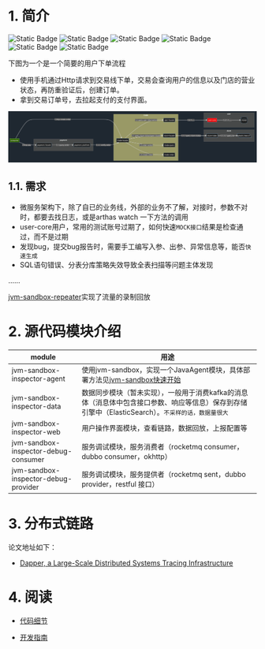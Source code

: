 # 1. 简介

![Static Badge](https://img.shields.io/badge/jvm_sandbox-1.4.0-blue)
![Static Badge](https://img.shields.io/badge/http--yellow)
![Static Badge](https://img.shields.io/badge/dubbo-3.0-red)
![Static Badge](https://img.shields.io/badge/jdbc--green)
![Static Badge](https://img.shields.io/badge/rocket--mq--#CC0033)
![Static Badge](https://img.shields.io/badge/TTL-2.10.2-%23660066)


下图为一个是一个简要的用户下单流程

- 使用手机通过Http请求到交易线下单，交易会查询用户的信息以及门店的营业状态，再防重验证后，创建订单。
- 拿到交易订单号，去拉起支付的支付界面。

![flow.png](doc%2Fimg%2Fflow.png)

## 1.1. 需求

- 微服务架构下，除了自已的业务线，外部的业务不了解，对接时，参数不对时，都要去找日志，或是arthas watch 一下方法的调用
- user-core用户，常用的测试账号过期了，如何快速`MOCK接口`结果是检查通过，而不是过期
- 发现bug，提交bug报告时，需要手工编写入参、出参、异常信息等，能否`快速生成`
- SQL语句错误、分表分库策略失效导致全表扫描等问题主体发现

……

[jvm-sandbox-repeater](https://github.com/alibaba/jvm-sandbox-repeater)实现了流量的录制回放

# 2. 源代码模块介绍

| module                               | 用途                                                                                                                   |
|--------------------------------------|----------------------------------------------------------------------------------------------------------------------|
| jvm-sandbox-inspector-agent          | 使用jvm-sandbox，实现一个JavaAgent模块，具体部署方法见[jvm-sandbox快速开始](https://github.com/alibaba/jvm-sandbox/wiki/USER-QUICK-START) |
| jvm-sandbox-inspector-data           | 数据同步模块（暂未实现），一般用于消费kafka的消息体（消息体中包含接口参数、响应等信息）保存到存储引擎中（ElasticSearch）。`不采样的话，数据量很大`                                  |
| jvm-sandbox-inspector-web            | 用户操作界面模块，查看链路，数据回放，上报配置等                                                                                             |
| jvm-sandbox-inspector-debug-consumer | 服务调试模块，服务消费者（rocketmq consumer，dubbo consumer，okhttp）                                                                |
| jvm-sandbox-inspector-debug-provider | 服务调试模块，服务提供者（rocketmq sent，dubbo provider，restful 接口）                                                                |

# 3. 分布式链路

论文地址如下：

- [ Dapper, a Large-Scale Distributed Systems Tracing Infrastructure](https://storage.googleapis.com/gweb-research2023-media/pubtools/pdf/36356.pdf  )

# 4. 阅读

- [代码细节](doc%2Fnotes.md)

- [开发指南](doc%2Fguide.md)